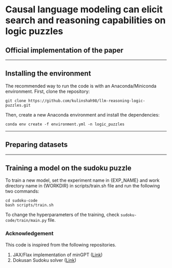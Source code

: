 
# Causal language modeling can elicit search and reasoning capabilities on logic puzzles
## Official implementation of the paper


---- 

## Installing the environment

The recommended way to run the code is with an Anaconda/Miniconda environment. First, clone the repository:

```
git clone https://github.com/kulinshah98/llm-reasoning-logic-puzzles.git
```

Then, create a new Anaconda environment and install the dependencies:
```
conda env create -f environment.yml -n logic_puzzles
```
---- 
## Preparing datasets



---- 
## Training a model on the sudoku puzzle

To train a new model, set the experiment name in {EXP_NAME} and work directory name in {WORKDIR} in scripts/train.sh file and run the following two commands:

```
cd sudoku-code
bash scripts/train.sh
```

To change the hyperparameters of the training, check `sudoku-code/train/main.py` file.


### Acknowledgement

This code is inspired from the following repositories.

1. JAX/Flax implementation of minGPT ([Link](https://github.com/brentyi/minGPT-flax/tree/master))
2. Dokusan Sudoku solver ([Link](https://github.com/unmade/dokusan))